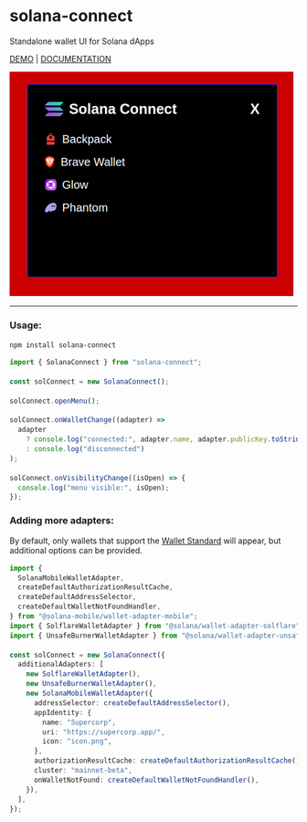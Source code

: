 # solana-connect
Standalone wallet UI for Solana dApps

[DEMO](https://solana-connect-demo.netlify.app/) | [DOCUMENTATION](https://solana-connect-docs.netlify.app/)

![wallet menu](assets/menu.png)

---

### __Usage:__
```
npm install solana-connect
```

```typescript
import { SolanaConnect } from "solana-connect";

const solConnect = new SolanaConnect();

solConnect.openMenu();

solConnect.onWalletChange((adapter) =>
  adapter
    ? console.log("connected:", adapter.name, adapter.publicKey.toString())
    : console.log("disconnected")
);

solConnect.onVisibilityChange((isOpen) => {
  console.log("menu visible:", isOpen);
});
```

###  __Adding more adapters:__
By default, only wallets that support the [Wallet Standard](https://github.com/wallet-standard/wallet-standard) will appear, but additional options can be provided.
```typescript
import {
  SolanaMobileWalletAdapter,
  createDefaultAuthorizationResultCache,
  createDefaultAddressSelector,
  createDefaultWalletNotFoundHandler,
} from "@solana-mobile/wallet-adapter-mobile";
import { SolflareWalletAdapter } from "@solana/wallet-adapter-solflare";
import { UnsafeBurnerWalletAdapter } from "@solana/wallet-adapter-unsafe-burner";

const solConnect = new SolanaConnect({
  additionalAdapters: [
    new SolflareWalletAdapter(),
    new UnsafeBurnerWalletAdapter(),
    new SolanaMobileWalletAdapter({
      addressSelector: createDefaultAddressSelector(),
      appIdentity: {
        name: "Supercorp",
        uri: "https://supercorp.app/",
        icon: "icon.png",
      },
      authorizationResultCache: createDefaultAuthorizationResultCache(),
      cluster: "mainnet-beta",
      onWalletNotFound: createDefaultWalletNotFoundHandler(),
    }),
  ],
});
```